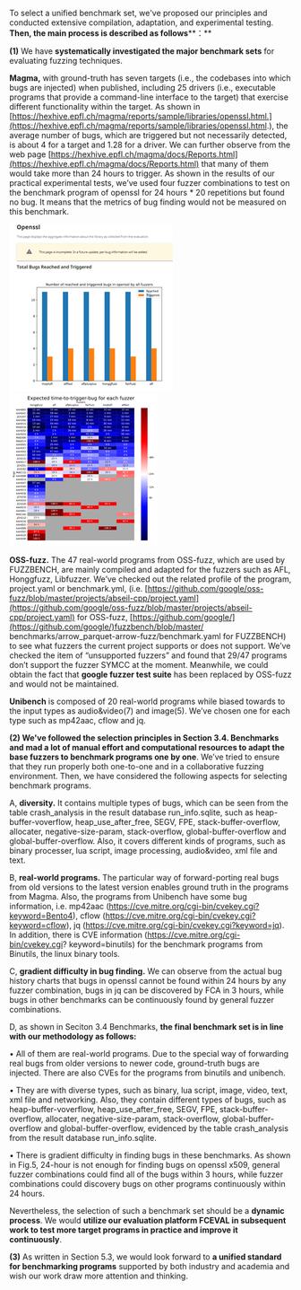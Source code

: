 To select a unified benchmark set, we've proposed our principles and conducted extensive compilation, adaptation, and experimental testing. **Then, the main process is described as follows****：**

**(1)** We have **systematically investigated the major benchmark sets** for evaluating fuzzing techniques.

**Magma,** with ground-truth has seven targets (i.e., the codebases into which bugs are injected) when published, including 25 drivers (i.e., executable programs that provide a command-line interface to the target) that exercise different functionality within the target. As shown in  [https://hexhive.epfl.ch/magma/reports/sample/libraries/openssl.html.](https://hexhive.epfl.ch/magma/reports/sample/libraries/openssl.html.), the average number of bugs, which are triggered but not necessarily detected, is about 4 for a target and 1.28 for a driver. We can further observe from the web page [https://hexhive.epfl.ch/magma/docs/Reports.html](https://hexhive.epfl.ch/magma/docs/Reports.html) that many of them would take more than 24 hours to trigger. As shown in the results of our practical experimental tests, we’ve used four fuzzer combinations to test on the benchmark program of openssl for 24 hours * 20 repetitions but found no bug. It means that the metrics of bug finding would not be measured on this benchmark.

![image](https://github.com/fceval/fceval_main/blob/b740e3a2c6a9a20dc89ea0074f53e76ee0974463/docs/b1.png)
![image](https://github.com/fceval/fceval_main/blob/b740e3a2c6a9a20dc89ea0074f53e76ee0974463/docs/b2.png)

**OSS-fuzz.** The 47 real-world programs from OSS-fuzz, which are used by FUZZBENCH, are mainly compiled and adapted for the fuzzers such as AFL, Honggfuzz, Libfuzzer. We’ve checked out the related profile of the program, project.yaml or benchmark.yml, (i.e. [https://github.com/google/oss-fuzz/blob/master/projects/abseil-cpp/project.yaml](https://github.com/google/oss-fuzz/blob/master/projects/abseil-cpp/project.yaml) for OSS-fuzz, [https://github.com/google/](https://github.com/google/)fuzzbench/blob/master/ benchmarks/arrow_parquet-arrow-fuzz/benchmark.yaml for FUZZBENCH) to see what fuzzers the current project supports or does not support. We’ve checked the item of “unsupported fuzzers” and found that 29/47 programs don’t support the fuzzer SYMCC at the moment. Meanwhile, we could obtain the fact that **google fuzzer test suite** has been replaced by OSS-fuzz and would not be maintained.

**Unibench** is composed of 20 real-world programs while biased towards to the input types as audio&video(7) and image(5). We’ve chosen one for each type such as mp42aac, cflow and jq.

**(2) We've followed the selection principles in Section 3.4. Benchmarks and mad a lot of manual effort and computational resources to adapt the base fuzzers to benchmark programs one by one**. We’ve tried to ensure that they run properly both one-to-one and in a collaborative fuzzing environment. Then, we have considered the following aspects for selecting benchmark programs.

A, **diversity.** It contains multiple types of bugs, which can be seen from the table crash_analysis in the result database run_info.sqlite, such as heap-buffer-voverflow, heap_use_after_free, SEGV, FPE, stack-buffer-overflow, allocater, negative-size-param, stack-overflow, global-buffer-overflow and global-buffer-overflow. Also, it covers different kinds of programs, such as binary processer, lua script, image processing, audio&video, xml file and text.

B, **real-world programs.** The particular way of forward-porting real bugs from old versions to the latest version enables ground truth in the programs from Magma. Also, the programs from Unibench have some bug information, i.e. mp42aac (https://cve.mitre.org/cgi-bin/cvekey.cgi?keyword=Bento4), cflow (https://cve.mitre.org/cgi-bin/cvekey.cgi?keyword=cflow), jq (https://cve.mitre.org/cgi-bin/cvekey.cgi?keyword=jq). In addition, there is CVE information (https://cve.mitre.org/cgi-bin/cvekey.cgi? keyword=binutils) for the benchmark programs from Binutils, the linux binary tools.

C, **gradient difficulty in bug finding.** We can observe from the actual bug history charts that bugs in openssl cannot be found within 24 hours by any fuzzer combination, bugs in jq can be discovered by FCA in 3 hours, while bugs in other benchmarks can be continuously found by general fuzzer combinations.  

D, as shown in Seciton 3.4 Benchmarks, **the final benchmark set is in line with our methodology as follows:**

• All of them are real-world programs. Due to the special way of forwarding real bugs from older versions to newer code, ground-truth bugs are injected. There are also CVEs for the programs from binutils and unibench.

• They are with diverse types, such as binary, lua script, image, video, text, xml file and networking. Also, they contain different types of bugs, such as heap-buffer-voverflow, heap_use_after_free, SEGV, FPE, stack-buffer-overflow, allocater, negative-size-param, stack-overflow, global-buffer-overflow and global-buffer-overflow, evidenced by the table crash_analysis from the result database run_info.sqlite.

• There is gradient difficulty in finding bugs in these benchmarks. As shown in Fig.5, 24-hour is not enough for finding bugs on openssl x509, general fuzzer combinations could find all of the bugs within 3 hours, while fuzzer combinations could discovery bugs on other programs continuously within 24 hours.

Nevertheless, the selection of such a benchmark set should be a **dynamic process**. We would **utilize our evaluation platform FCEVAL in subsequent work to test more target programs in practice and improve it continuously**.

**(3)** As written in Section 5.3, we would look forward to **a unified standard for benchmarking programs** supported by both industry and academia and wish our work draw more attention and thinking.
